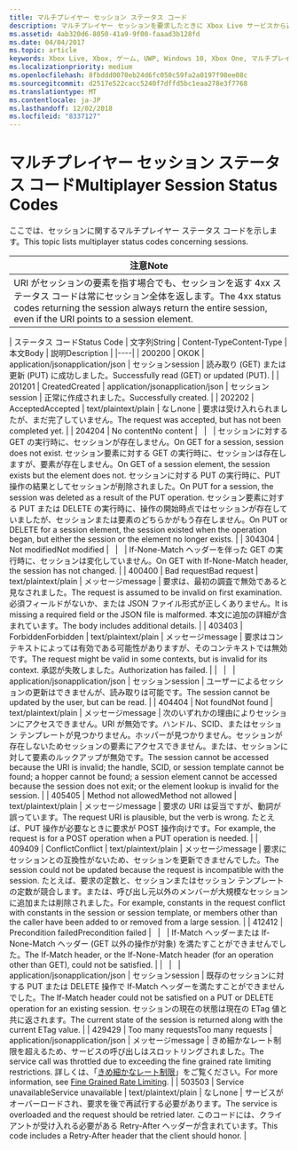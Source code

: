 ```yaml
---
title: マルチプレイヤー セッション ステータス コード
description: マルチプレイヤー セッションを要求したときに Xbox Live サービスから返されるステータス コードについて説明します。
ms.assetid: 4ab320d6-8050-41a9-9f00-faaad3b128fd
ms.date: 04/04/2017
ms.topic: article
keywords: Xbox Live, Xbox, ゲーム, UWP, Windows 10, Xbox One, マルチプレイヤー 2015, ステータス コード, セッション
ms.localizationpriority: medium
ms.openlocfilehash: 8fbddd0070eb24d6fc050c59fa2a0197f98ee08c
ms.sourcegitcommit: d2517e522cacc5240f7dffd5bc1eaa278e3f7768
ms.translationtype: MT
ms.contentlocale: ja-JP
ms.lasthandoff: 12/02/2018
ms.locfileid: "8337127"
---
```

# <a name="multiplayer-session-status-codes"></a><span data-ttu-id="034fd-104">マルチプレイヤー セッション ステータス コード</span><span class="sxs-lookup"><span data-stu-id="034fd-104">Multiplayer Session Status Codes</span></span>

<span data-ttu-id="034fd-105">ここでは、セッションに関するマルチプレイヤー ステータス コードを示します。</span><span class="sxs-lookup"><span data-stu-id="034fd-105">This topic lists multiplayer status codes concerning sessions.</span></span>

| <span data-ttu-id="034fd-106">注意</span><span class="sxs-lookup"><span data-stu-id="034fd-106">Note</span></span>                                                                                                         |
|---------------------------------------------------------------------------------------------------------------------------|
| <span data-ttu-id="034fd-107">URI がセッションの要素を指す場合でも、セッションを返す 4xx ステータス コードは常にセッション全体を返します。</span><span class="sxs-lookup"><span data-stu-id="034fd-107">The 4xx status codes returning the session always return the entire session, even if the URI points to a session element.</span></span> |


| <span data-ttu-id="034fd-108">ステータス コード</span><span class="sxs-lookup"><span data-stu-id="034fd-108">Status Code</span></span> | <span data-ttu-id="034fd-109">文字列</span><span class="sxs-lookup"><span data-stu-id="034fd-109">String</span></span>              | <span data-ttu-id="034fd-110">Content-Type</span><span class="sxs-lookup"><span data-stu-id="034fd-110">Content-Type</span></span>     | <span data-ttu-id="034fd-111">本文</span><span class="sxs-lookup"><span data-stu-id="034fd-111">Body</span></span>    | <span data-ttu-id="034fd-112">説明</span><span class="sxs-lookup"><span data-stu-id="034fd-112">Description</span></span> |
|----|
| <span data-ttu-id="034fd-113">200</span><span class="sxs-lookup"><span data-stu-id="034fd-113">200</span></span>         | <span data-ttu-id="034fd-114">OK</span><span class="sxs-lookup"><span data-stu-id="034fd-114">OK</span></span>                  | <span data-ttu-id="034fd-115">application/json</span><span class="sxs-lookup"><span data-stu-id="034fd-115">application/json</span></span> | <span data-ttu-id="034fd-116">セッション</span><span class="sxs-lookup"><span data-stu-id="034fd-116">session</span></span> | <span data-ttu-id="034fd-117">読み取り (GET) または更新 (PUT) に成功しました。</span><span class="sxs-lookup"><span data-stu-id="034fd-117">Successfully read (GET) or updated (PUT).</span></span>                                                                                                                                                                                                                                                                                                             |
| <span data-ttu-id="034fd-118">201</span><span class="sxs-lookup"><span data-stu-id="034fd-118">201</span></span>         | <span data-ttu-id="034fd-119">Created</span><span class="sxs-lookup"><span data-stu-id="034fd-119">Created</span></span>             | <span data-ttu-id="034fd-120">application/json</span><span class="sxs-lookup"><span data-stu-id="034fd-120">application/json</span></span> | <span data-ttu-id="034fd-121">セッション</span><span class="sxs-lookup"><span data-stu-id="034fd-121">session</span></span> | <span data-ttu-id="034fd-122">正常に作成されました。</span><span class="sxs-lookup"><span data-stu-id="034fd-122">Successfully created.</span></span>                                                                                                                                                                                                                                                                                                                                 |
| <span data-ttu-id="034fd-123">202</span><span class="sxs-lookup"><span data-stu-id="034fd-123">202</span></span>         | <span data-ttu-id="034fd-124">Accepted</span><span class="sxs-lookup"><span data-stu-id="034fd-124">Accepted</span></span>            | <span data-ttu-id="034fd-125">text/plain</span><span class="sxs-lookup"><span data-stu-id="034fd-125">text/plain</span></span>       | <span data-ttu-id="034fd-126">なし</span><span class="sxs-lookup"><span data-stu-id="034fd-126">none</span></span>    | <span data-ttu-id="034fd-127">要求は受け入れられましたが、まだ完了していません。</span><span class="sxs-lookup"><span data-stu-id="034fd-127">The request was accepted, but has not been completed yet.</span></span>                                                                                                                                                                                                                                                                                             |
| <span data-ttu-id="034fd-128">204</span><span class="sxs-lookup"><span data-stu-id="034fd-128">204</span></span>         | <span data-ttu-id="034fd-129">No content</span><span class="sxs-lookup"><span data-stu-id="034fd-129">No content</span></span>          |                  |         | <span data-ttu-id="034fd-130">セッションに対する GET の実行時に、セッションが存在しません。</span><span class="sxs-lookup"><span data-stu-id="034fd-130">On GET for a session, session does not exist.</span></span> <span data-ttu-id="034fd-131">セッション要素に対する GET の実行時に、セッションは存在しますが、要素が存在しません。</span><span class="sxs-lookup"><span data-stu-id="034fd-131">On GET of a session element, the session exists but the element does not.</span></span> <span data-ttu-id="034fd-132">セッションに対する PUT の実行時に、PUT 操作の結果としてセッションが削除されました。</span><span class="sxs-lookup"><span data-stu-id="034fd-132">On PUT for a session, the session was deleted as a result of the PUT operation.</span></span> <span data-ttu-id="034fd-133">セッション要素に対する PUT または DELETE の実行時に、操作の開始時点ではセッションが存在していましたが、セッションまたは要素のどちらかがもう存在しません。</span><span class="sxs-lookup"><span data-stu-id="034fd-133">On PUT or DELETE for a session element, the session existed when the operation began, but either the session or the element no longer exists.</span></span> |
| <span data-ttu-id="034fd-134">304</span><span class="sxs-lookup"><span data-stu-id="034fd-134">304</span></span>         | <span data-ttu-id="034fd-135">Not modified</span><span class="sxs-lookup"><span data-stu-id="034fd-135">Not modified</span></span>        |                  |         | <span data-ttu-id="034fd-136">If-None-Match ヘッダーを伴った GET の実行時に、セッションは変化していません。</span><span class="sxs-lookup"><span data-stu-id="034fd-136">On GET with If-None-Match header, the session has not changed.</span></span>                                                                                                                                                                                                                                                                                        |
| <span data-ttu-id="034fd-137">400</span><span class="sxs-lookup"><span data-stu-id="034fd-137">400</span></span>         | <span data-ttu-id="034fd-138">Bad request</span><span class="sxs-lookup"><span data-stu-id="034fd-138">Bad request</span></span>         | <span data-ttu-id="034fd-139">text/plain</span><span class="sxs-lookup"><span data-stu-id="034fd-139">text/plain</span></span>       | <span data-ttu-id="034fd-140">メッセージ</span><span class="sxs-lookup"><span data-stu-id="034fd-140">message</span></span> | <span data-ttu-id="034fd-141">要求は、最初の調査で無効であると見なされました。</span><span class="sxs-lookup"><span data-stu-id="034fd-141">The request is assumed to be invalid on first examination.</span></span> <span data-ttu-id="034fd-142">必須フィールドがないか、または JSON ファイル形式が正しくありません。</span><span class="sxs-lookup"><span data-stu-id="034fd-142">It is missing a required field or the JSON file is malformed.</span></span> <span data-ttu-id="034fd-143">本文に追加の詳細が含まれています。</span><span class="sxs-lookup"><span data-stu-id="034fd-143">The body includes additional details.</span></span>                                                                                                                                                                                        |
| <span data-ttu-id="034fd-144">403</span><span class="sxs-lookup"><span data-stu-id="034fd-144">403</span></span>         | <span data-ttu-id="034fd-145">Forbidden</span><span class="sxs-lookup"><span data-stu-id="034fd-145">Forbidden</span></span>           | <span data-ttu-id="034fd-146">text/plain</span><span class="sxs-lookup"><span data-stu-id="034fd-146">text/plain</span></span>       | <span data-ttu-id="034fd-147">メッセージ</span><span class="sxs-lookup"><span data-stu-id="034fd-147">message</span></span> | <span data-ttu-id="034fd-148">要求はコンテキストによっては有効である可能性がありますが、そのコンテキストでは無効です。</span><span class="sxs-lookup"><span data-stu-id="034fd-148">The request might be valid in some contexts, but is invalid for its context.</span></span> <span data-ttu-id="034fd-149">承認が失敗しました。</span><span class="sxs-lookup"><span data-stu-id="034fd-149">Authorization has failed.</span></span>                                                                                                                                                                                                                                                |
|             |                     | <span data-ttu-id="034fd-150">application/json</span><span class="sxs-lookup"><span data-stu-id="034fd-150">application/json</span></span> | <span data-ttu-id="034fd-151">セッション</span><span class="sxs-lookup"><span data-stu-id="034fd-151">session</span></span> | <span data-ttu-id="034fd-152">ユーザーによるセッションの更新はできませんが、読み取りは可能です。</span><span class="sxs-lookup"><span data-stu-id="034fd-152">The session cannot be updated by the user, but can be read.</span></span>                                                                                                                                                                                                                                                                                           |
| <span data-ttu-id="034fd-153">404</span><span class="sxs-lookup"><span data-stu-id="034fd-153">404</span></span>         | <span data-ttu-id="034fd-154">Not found</span><span class="sxs-lookup"><span data-stu-id="034fd-154">Not found</span></span>           | <span data-ttu-id="034fd-155">text/plain</span><span class="sxs-lookup"><span data-stu-id="034fd-155">text/plain</span></span>       | <span data-ttu-id="034fd-156">メッセージ</span><span class="sxs-lookup"><span data-stu-id="034fd-156">message</span></span> | <span data-ttu-id="034fd-157">次のいずれかの理由によりセッションにアクセスできません。URI が無効です。ハンドル、SCID、またはセッション テンプレートが見つかりません。ホッパーが見つかりません。セッションが存在しないためセッションの要素にアクセスできません。または、セッションに対して要素のルックアップが無効です。</span><span class="sxs-lookup"><span data-stu-id="034fd-157">The session cannot be accessed because the URI is invalid; the handle, SCID, or session template cannot be found; a hopper cannot be found; a session element cannot be accessed because the session does not exit; or the element lookup is invalid for the session.</span></span>                                                                                 |
| <span data-ttu-id="034fd-158">405</span><span class="sxs-lookup"><span data-stu-id="034fd-158">405</span></span>         | <span data-ttu-id="034fd-159">Method not allowed</span><span class="sxs-lookup"><span data-stu-id="034fd-159">Method not allowed</span></span>  | <span data-ttu-id="034fd-160">text/plain</span><span class="sxs-lookup"><span data-stu-id="034fd-160">text/plain</span></span>       | <span data-ttu-id="034fd-161">メッセージ</span><span class="sxs-lookup"><span data-stu-id="034fd-161">message</span></span> | <span data-ttu-id="034fd-162">要求の URI は妥当ですが、動詞が誤っています。</span><span class="sxs-lookup"><span data-stu-id="034fd-162">The request URI is plausible, but the verb is wrong.</span></span> <span data-ttu-id="034fd-163">たとえば、PUT 操作が必要なときに要求が POST 操作向けです。</span><span class="sxs-lookup"><span data-stu-id="034fd-163">For example, the request is for a POST operation when a PUT operation is needed.</span></span>                                                                                                                                                                                                                 |
| <span data-ttu-id="034fd-164">409</span><span class="sxs-lookup"><span data-stu-id="034fd-164">409</span></span>         | <span data-ttu-id="034fd-165">Conflict</span><span class="sxs-lookup"><span data-stu-id="034fd-165">Conflict</span></span>            | <span data-ttu-id="034fd-166">text/plain</span><span class="sxs-lookup"><span data-stu-id="034fd-166">text/plain</span></span>       | <span data-ttu-id="034fd-167">メッセージ</span><span class="sxs-lookup"><span data-stu-id="034fd-167">message</span></span> | <span data-ttu-id="034fd-168">要求にセッションとの互換性がないため、セッションを更新できませんでした。</span><span class="sxs-lookup"><span data-stu-id="034fd-168">The session could not be updated because the request is incompatible with the session.</span></span> <span data-ttu-id="034fd-169">たとえば、要求の定数と、セッションまたはセッション テンプレートの定数が競合します。または、呼び出し元以外のメンバーが大規模なセッションに追加または削除されました。</span><span class="sxs-lookup"><span data-stu-id="034fd-169">For example, constants in the request conflict with constants in the session or session template, or members other than the caller have been added to or removed from a large session.</span></span>                                                                         |
| <span data-ttu-id="034fd-170">412</span><span class="sxs-lookup"><span data-stu-id="034fd-170">412</span></span>         | <span data-ttu-id="034fd-171">Precondition failed</span><span class="sxs-lookup"><span data-stu-id="034fd-171">Precondition failed</span></span> |                  |         | <span data-ttu-id="034fd-172">If-Match ヘッダーまたは If-None-Match ヘッダー (GET 以外の操作が対象) を満たすことができませんでした。</span><span class="sxs-lookup"><span data-stu-id="034fd-172">The If-Match header, or the If-None-Match header (for an operation other than GET), could not be satisfied.</span></span>                                                                                                                                                                                                                                           |
|             |                     | <span data-ttu-id="034fd-173">application/json</span><span class="sxs-lookup"><span data-stu-id="034fd-173">application/json</span></span> | <span data-ttu-id="034fd-174">セッション</span><span class="sxs-lookup"><span data-stu-id="034fd-174">session</span></span> | <span data-ttu-id="034fd-175">既存のセッションに対する PUT または DELETE 操作で If-Match ヘッダーを満たすことができませんでした。</span><span class="sxs-lookup"><span data-stu-id="034fd-175">The If-Match header could not be satisfied on a PUT or DELETE operation for an existing session.</span></span> <span data-ttu-id="034fd-176">セッションの現在の状態は現在の ETag 値と共に返されます。</span><span class="sxs-lookup"><span data-stu-id="034fd-176">The current state of the session is returned along with the current ETag value.</span></span>                                                                                                                                                                      |
| <span data-ttu-id="034fd-177">429</span><span class="sxs-lookup"><span data-stu-id="034fd-177">429</span></span> | <span data-ttu-id="034fd-178">Too many requests</span><span class="sxs-lookup"><span data-stu-id="034fd-178">Too many requests</span></span> | <span data-ttu-id="034fd-179">application/json</span><span class="sxs-lookup"><span data-stu-id="034fd-179">application/json</span></span> | <span data-ttu-id="034fd-180">メッセージ</span><span class="sxs-lookup"><span data-stu-id="034fd-180">message</span></span> | <span data-ttu-id="034fd-181">きめ細かなレート制限を超えるため、サービスの呼び出しはスロットリングされました。</span><span class="sxs-lookup"><span data-stu-id="034fd-181">The service call was throttled due to exceeding the fine grained rate limiting restrictions.</span></span> <span data-ttu-id="034fd-182">詳しくは、「[きめ細かなレート制限](../../using-xbox-live/best-practices/fine-grained-rate-limiting.md)」をご覧ください。</span><span class="sxs-lookup"><span data-stu-id="034fd-182">For more information, see [Fine Grained Rate Limiting](../../using-xbox-live/best-practices/fine-grained-rate-limiting.md).</span></span> |
| <span data-ttu-id="034fd-183">503</span><span class="sxs-lookup"><span data-stu-id="034fd-183">503</span></span>         | <span data-ttu-id="034fd-184">Service unavailable</span><span class="sxs-lookup"><span data-stu-id="034fd-184">Service unavailable</span></span> | <span data-ttu-id="034fd-185">text/plain</span><span class="sxs-lookup"><span data-stu-id="034fd-185">text/plain</span></span>       | <span data-ttu-id="034fd-186">なし</span><span class="sxs-lookup"><span data-stu-id="034fd-186">none</span></span>    | <span data-ttu-id="034fd-187">サービスがオーバーロードされ、要求を後で再試行する必要があります。</span><span class="sxs-lookup"><span data-stu-id="034fd-187">The service is overloaded and the request should be retried later.</span></span> <span data-ttu-id="034fd-188">このコードには、クライアントが受け入れる必要がある Retry-After ヘッダーが含まれています。</span><span class="sxs-lookup"><span data-stu-id="034fd-188">This code includes a Retry-After header that the client should honor.</span></span>                                                                                                                                                                                                              |
